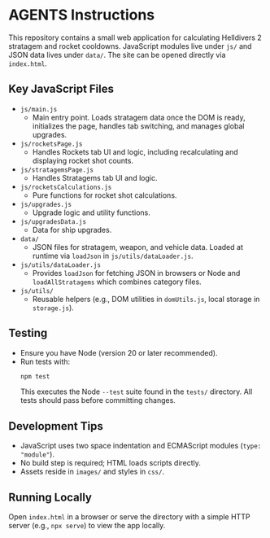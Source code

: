 # AGENTS Instructions
This repository contains a small web application for calculating Helldivers 2 stratagem and rocket cooldowns. JavaScript modules live under `js/` and JSON data lives under `data/`. The site can be opened directly via `index.html`.

## Key JavaScript Files
- `js/main.js`
  - Main entry point. Loads stratagem data once the DOM is ready, initializes the page, handles tab switching, and manages global upgrades.
- `js/rocketsPage.js`
  - Handles Rockets tab UI and logic, including recalculating and displaying rocket shot counts.
- `js/stratagemsPage.js`
  - Handles Stratagems tab UI and logic.
- `js/rocketsCalculations.js`
  - Pure functions for rocket shot calculations.
- `js/upgrades.js`
  - Upgrade logic and utility functions.
- `js/upgradesData.js`
  - Data for ship upgrades.
- `data/`
  - JSON files for stratagem, weapon, and vehicle data. Loaded at runtime via `loadJson` in `js/utils/dataLoader.js`.
- `js/utils/dataLoader.js`
  - Provides `loadJson` for fetching JSON in browsers or Node and `loadAllStratagems` which combines category files.
- `js/utils/`
  - Reusable helpers (e.g., DOM utilities in `domUtils.js`, local storage in `storage.js`).

## Testing
- Ensure you have Node (version 20 or later recommended).
- Run tests with:
  ```bash
  npm test
  ```
  This executes the Node `--test` suite found in the `tests/` directory. All tests should pass before committing changes.

## Development Tips
- JavaScript uses two space indentation and ECMAScript modules (`type: "module"`).
- No build step is required; HTML loads scripts directly.
- Assets reside in `images/` and styles in `css/`.

## Running Locally
Open `index.html` in a browser or serve the directory with a simple HTTP server (e.g., `npx serve`) to view the app locally.
